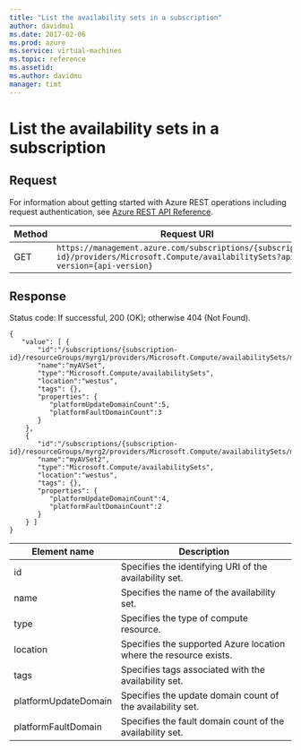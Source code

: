 ```yaml
---
title: "List the availability sets in a subscription"
author: davidmu1
ms.date: 2017-02-06
ms.prod: azure
ms.service: virtual-machines
ms.topic: reference
ms.assetid:
ms.author: davidmu
manager: timt
---
```


# List the availability sets in a subscription    
    
## Request    

For information about getting started with Azure REST operations including request authentication, see [Azure REST API Reference](../../../index.md).   

| Method | Request URI |    
|--------|-------------|    
| GET | `https://management.azure.com/subscriptions/{subscription-id}/providers/Microsoft.Compute/availabilitySets?api-version={api-version}` |    
    
## Response

Status code: If successful, 200 (OK); otherwise 404 (Not Found).    
    
```    
{    
   "value": [ {    
       "id":"/subscriptions/{subscription-id}/resourceGroups/myrg1/providers/Microsoft.Compute/availabilitySets/myAVSet1",    
       "name":"myAVSet",    
       "type":"Microsoft.Compute/availabilitySets",    
       "location":"westus",    
       "tags": {},    
       "properties": {    
          "platformUpdateDomainCount":5,    
          "platformFaultDomainCount":3 
       }    
    },
    {
       "id":"/subscriptions/{subscription-id}/resourceGroups/myrg2/providers/Microsoft.Compute/availabilitySets/myAVSet2",    
       "name":"myAVSet2",    
       "type":"Microsoft.Compute/availabilitySets",    
       "location":"westus",    
       "tags": {},    
       "properties": {    
          "platformUpdateDomainCount":4,    
          "platformFaultDomainCount":2
       }    
    } ]    
}    
```    
    
| Element name | Description |    
|--------------|-------------|    
| id | Specifies the identifying URI of the availability set. |    
| name | Specifies the name of the availability set. |    
| type | Specifies the type of compute resource. |    
| location | Specifies the supported Azure location where the resource exists. |    
| tags | Specifies tags associated with the availability set. |    
| platformUpdateDomain | Specifies the update domain count of the availability set. |    
| platformFaultDomain | Specifies the fault domain count of the availability set. |    